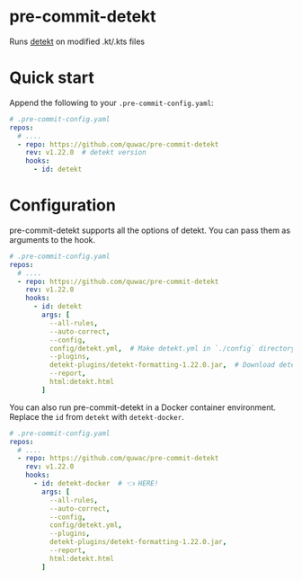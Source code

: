 # pre-commit-detekt

Runs [detekt](https://github.com/detekt/detekt) on modified .kt/.kts files

# Quick start

Append the following to your `.pre-commit-config.yaml`:

```yaml
# .pre-commit-config.yaml
repos:
  # ....
  - repo: https://github.com/quwac/pre-commit-detekt
    rev: v1.22.0  # detekt version
    hooks:
      - id: detekt
```

# Configuration

pre-commit-detekt supports all the options of detekt. You can pass them as arguments to the hook.

```yaml
# .pre-commit-config.yaml
repos:
  # ....
  - repo: https://github.com/quwac/pre-commit-detekt
    rev: v1.22.0
    hooks:
      - id: detekt
        args: [
          --all-rules,
          --auto-correct,
          --config,
          config/detekt.yml,  # Make detekt.yml in `./config` directory.
          --plugins,
          detekt-plugins/detekt-formatting-1.22.0.jar,  # Download detekt-formatting-1.22.0.jar in `./detekt-plugins` directory.
          --report,
          html:detekt.html
        ]
```

You can also run pre-commit-detekt in a Docker container environment.
Replace the `id` from `detekt` with `detekt-docker`.

```yaml
# .pre-commit-config.yaml
repos:
  # ....
  - repo: https://github.com/quwac/pre-commit-detekt
    rev: v1.22.0
    hooks:
      - id: detekt-docker  # 👈 HERE!
        args: [
          --all-rules,
          --auto-correct,
          --config,
          config/detekt.yml,
          --plugins,
          detekt-plugins/detekt-formatting-1.22.0.jar,
          --report,
          html:detekt.html
        ]
```

